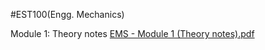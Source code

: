 #EST100(Engg. Mechanics)

Module 1: Theory notes
[EMS - Module 1 (Theory notes).pdf](https://github.com/CsCep-DevOps/Cs-DevOps/files/12730140/EMS.-.Module.1.Theory.notes.pdf)
